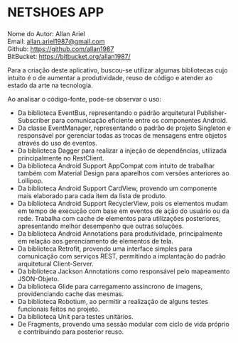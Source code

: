 # NETSHOES APP  
###
###
Nome do Autor: Allan Ariel  
Email: allan.ariel1987@gmail.com  
Github: https://github.com/allan1987  
BitBucket: https://bitbucket.org/allan1987/

Para a criação deste aplicativo, buscou-se utilizar algumas bibliotecas cujo intuito é o de aumentar a produtividade, reuso de código e atender ao estado da arte na tecnologia.

Ao analisar o código-fonte, pode-se observar o uso:
- Da biblioteca EventBus, representando o padrão arquitetural Publisher-Subscriber para comunicação eficiente entre os componentes Android.
- Da classe EventManager, representando o padrão de projeto Singleton e responsável por gerenciar todas as trocas de mensagens entre objetos através do uso de eventos.
- Da biblioteca Dagger para realizar a injeção de dependências, utilizada principalmente no RestClient.
- Da biblioteca Android Support AppCompat com intuito de trabalhar também com Material Design para aparelhos com versões anteriores ao Lollipop.
- Da biblioteca Android Support CardView, provendo um componente mais elaborado para cada item da lista de produto.
- Da biblioteca Android Support RecyclerView, pois os elementos mudam em tempo de execução com base em eventos de ação do usuário ou da rede. Trabalha com cache de elementos para utilizações posteriores, apresentando melhor desempenho que outras soluções.
- Da biblioteca Android Annotations para produtividade, principalmente em relação aos gerenciamento de elementos de tela.
- Da biblioteca Retrofit, provendo uma interface simples para comunicação com serviços REST, permitindo a implantação do padrão arquitetural Client-Server.
- Da biblioteca Jackson Annotations como responsável pelo mapeamento JSON-Objeto.
- Da biblioteca Glide para carregamento assíncrono de imagens, providenciando cache das mesmas.
- Da biblioteca Robotium, ao permitir a realização de alguns testes funcionais feitos no projeto.
- Da biblioteca Unit para testes unitários.
- De Fragments, provendo uma sessão modular com ciclo de vida próprio e contribuindo para posterior reuso.
